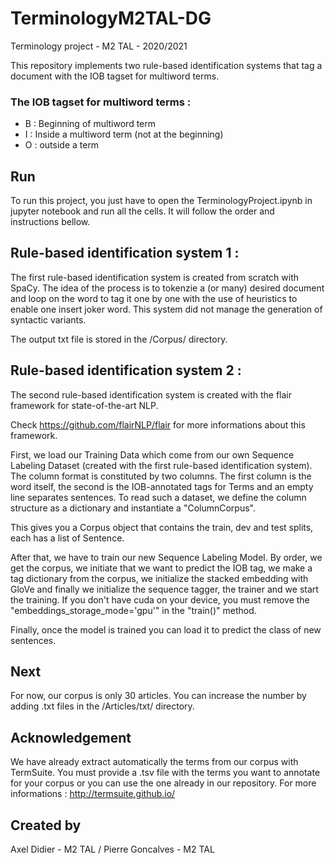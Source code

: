 # TerminologyM2TAL-DG
Terminology project - M2 TAL - 2020/2021

This repository implements two rule-based identification systems that tag a document with the IOB tagset for multiword terms.

### The IOB tagset for multiword terms :

- B : Beginning of multiword term
- I : Inside a multiword term (not at the beginning)
- O : outside a term

## Run

To run this project, you just have to open the TerminologyProject.ipynb in jupyter notebook and run all the cells.
It will follow the order and instructions bellow.

## Rule-based identification system 1 :

The first rule-based identification system is created from scratch with SpaCy. The idea of the process is to tokenzie a (or many) desired document and loop on the word to tag it one by one with the use of heuristics to enable one insert joker word. This system did not manage the generation of syntactic variants.

The output txt file is stored in the /Corpus/ directory.

## Rule-based identification system 2 : 

The second rule-based identification system is created with the flair framework for state-of-the-art NLP.

Check https://github.com/flairNLP/flair for more informations about this framework.

First, we load our Training Data which come from our own Sequence Labeling Dataset (created with the first rule-based identification system). The column format is constituted by two columns. The first column is the word itself, the second is the IOB-annotated tags for Terms and an empty line separates sentences. To read such a dataset, we define the column structure as a dictionary and instantiate a "ColumnCorpus".

This gives you a Corpus object that contains the train, dev and test splits, each has a list of Sentence.

After that, we have to train our new Sequence Labeling Model. By order, we get the corpus, we initiate that we want to predict the IOB tag, we make a tag dictionary from the corpus, we initialize the stacked embedding with GloVe and finally we initialize the sequence tagger, the trainer and we start the training. If you don't have cuda on your device, you must remove the "embeddings_storage_mode='gpu'" in the "train()" method.

Finally, once the model is trained you can load it to predict the class of new sentences.

## Next 

For now, our corpus is only 30 articles. You can increase the number by adding .txt files in the /Articles/txt/ directory.

## Acknowledgement 

We have already extract automatically the terms from our corpus with TermSuite. You must provide a .tsv file with the terms you want to annotate for your corpus or you can use the one already in our repository. For more informations : http://termsuite.github.io/ 

## Created by

Axel Didier - M2 TAL  /  Pierre Goncalves - M2 TAL
